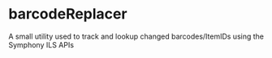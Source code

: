 barcodeReplacer
===============

A small utility used to track and lookup changed barcodes/ItemIDs using the Symphony ILS APIs